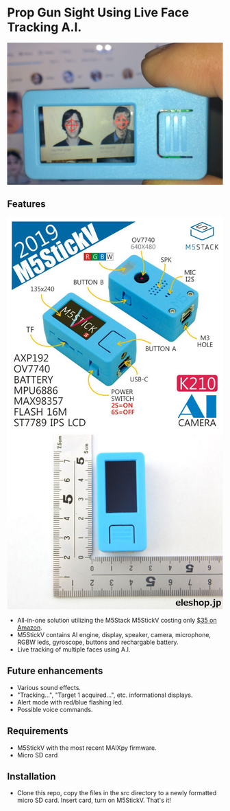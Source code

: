 # Prop Gun Sight Using Live Face Tracking A.I.


![image](m5stickv.jpg)

## Features

![image](m5stickv2.jpg) ![image](m5stickv3.jpg)


* All-in-one solution utilizing the M5Stack M5StickV costing only [$35 on Amazon](https://www.amazon.com/Dual-core-M5Stick-V-OmniVision-Microphone-Recognition/dp/B07TXNXC3P/).
* M5StickV contains AI engine, display, speaker, camera, microphone, RGBW leds, gyroscope, buttons and rechargable battery.
* Live tracking of multiple faces using A.I.

## Future enhancements

* Various sound effects.
* "Tracking...", "Target 1 acquired...", etc. informational displays.
* Alert mode with red/blue flashing led.
* Possible voice commands.


## Requirements

* M5StickV with the most recent MAIXpy firmware.
* Micro SD card

## Installation

* Clone this repo, copy the files in the src directory to a newly formatted micro SD card. Insert card, turn on M5StickV. That's it!
